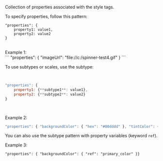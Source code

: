Collection of properties associated with the style tags. 
<br>

To specify properties, follow this pattern: 
<br>
```
"properties": {
    property1: value1,
    property2: value2
}
```

<br>
Example 1: <br>
```
"properties": { "imageUrl": "file://c:/spinner-test4.gif" }
```


To use subtypes or scales, use the subtype: 

<br>

```javascript
"properties": {
    property1: {**subtype1**: value1},
    property2: {**subtype2**: value2}
}
```
<br> 

Example 2: <br>  

```javascript
"properties": { "backgroundColor": { "hex": "#00dddd" }, "tintColor": { "hex": "#ffffff" } }
```

You can also use the subtype pattern with property variables (keyword `ref`). <br>

Example 3: <br>

```
"properties": { "backgroundColor": { "ref": "primary_color" }}
```
